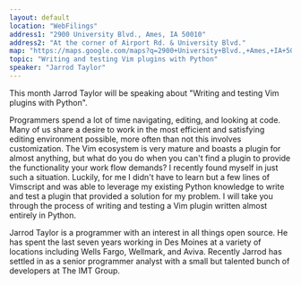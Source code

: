 ```yaml
---
layout: default
location: "WebFilings"
address1: "2900 University Blvd., Ames, IA 50010"
address2: "At the corner of Airport Rd. & University Blvd."
map: "https://maps.google.com/maps?q=2900+University+Blvd.,+Ames,+IA+50010&hl=en&ll=41.994792,-93.639371&spn=0.01027,0.01929&sll=41.997247,-93.63935&sspn=0.010334,0.01929&hnear=2900+University+Blvd,+Ames,+Iowa+50010&t=m&z=16"
topic: "Writing and testing Vim plugins with Python"
speaker: "Jarrod Taylor"
---
```


This month Jarrod Taylor will be speaking about "Writing and testing Vim plugins with Python".


Programmers spend a lot of time navigating, editing, and looking at code. Many of us share a desire to work in
the most efficient and satisfying editing environment possible, more often than not this involves customization.
The Vim ecosystem is very mature and boasts a plugin for almost anything, but what do you do when you can't find
a plugin to provide the functionality your work flow demands? I recently found myself in just such a situation.
Luckily, for me I didn't have to learn but a few lines of Vimscript and was able to leverage my existing Python
knowledge to write and test a plugin that provided a solution for my problem. I will take you through the process
of writing and testing a Vim plugin written almost entirely in Python.

Jarrod Taylor is a programmer with an interest in all things open source. He has spent the last seven years
working in Des Moines at a variety of locations including Wells Fargo, Wellmark, and Aviva. Recently Jarrod has
settled in as a senior programmer analyst with a small but talented bunch of developers at The IMT Group.
